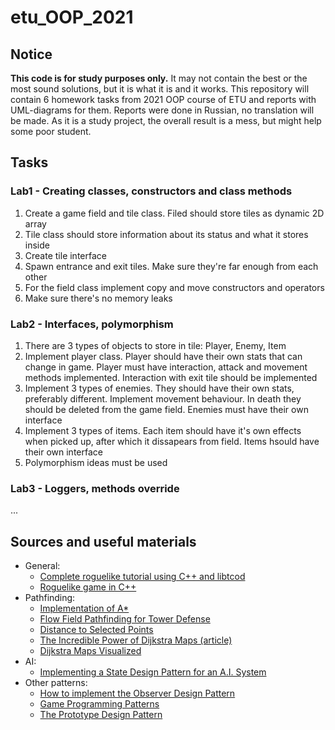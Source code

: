 # etu_OOP_2021

## Notice
**This code is for study purposes only.** It may not contain the best or the most sound solutions, but it is what it is and it works.
This repository will contain 6 homework tasks from 2021 OOP course of ETU and reports with UML-diagrams for them. Reports were done in Russian, no translation will be made. As it is a study project, the overall result is a mess, but might help some poor student.

## Tasks

### Lab1 - Creating classes, constructors and class methods
1. Create a game field and tile class. Filed should store tiles as dynamic 2D array
2. Tile class should store information about its status and what it stores inside
3. Create tile interface
4. Spawn entrance and exit tiles. Make sure they're far enough from each other
5. For the field class implement copy and move constructors and operators
6. Make sure there's no memory leaks

### Lab2 - Interfaces, polymorphism
1. There are 3 types of objects to store in tile: Player, Enemy, Item
2. Implement player class. Player should have their own stats that can change in game. Player must have interaction, attack and movement methods implemented. Interaction with exit tile should be implemented
3. Implement 3 types of enemies. They should have their own stats, preferably different. Implement movement behaviour. In death they should be deleted from the game field. Enemies must have their own interface
4. Implement 3 types of items. Each item should have it's own effects when picked up, after which it dissapears from field. Items hsould have their own interface
5. Polymorphism ideas must be used

### Lab3 - Loggers, methods override
...


## Sources and useful materials
- General:
  - [Complete roguelike tutorial using C++ and libtcod](http://www.roguebasin.com/index.php/Complete_roguelike_tutorial_using_C%2B%2B_and_libtcod_-_part_1:_setting_up)
  - [Roguelike game in C++](https://solarianprogrammer.com/2012/07/12/roguelike-game-cpp-11-part-0/)
- Pathfinding:
  - [Implementation of A*](https://www.redblobgames.com/pathfinding/a-star/implementation.html#python-astar) 
  - [Flow Field Pathfinding for Tower Defense](https://www.redblobgames.com/pathfinding/tower-defense/) 
  - [Distance to Selected Points](https://www.redblobgames.com/pathfinding/distance-to-any/)
  - [The Incredible Power of Dijkstra Maps (article)](http://www.roguebasin.com/index.php?title=The_Incredible_Power_of_Dijkstra_Maps)
  - [Dijkstra Maps Visualized](http://www.roguebasin.com/index.php?title=Dijkstra_Maps_Visualized#--_Variable_strengths.2C_and_what_distance_really_means_--)
- AI:
  - [Implementing a State Design Pattern for an A.I. System](https://www.haroldserrano.com/blog/category/Design+Patterns)
- Other patterns:
  - [How to implement the Observer Design Pattern](https://www.haroldserrano.com/blog/implementing-the-observer-design-pattern)
  - [Game Programming Patterns](http://gameprogrammingpatterns.com/contents.html)
  - [The Prototype Design Pattern](http://gameprogrammingpatterns.com/prototype.html)
